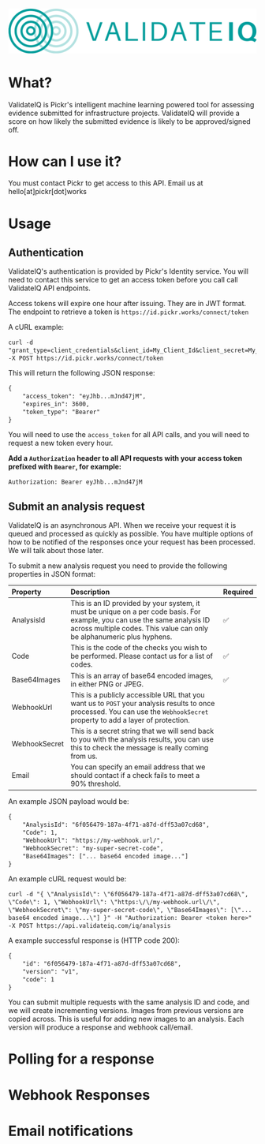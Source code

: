 ![alt text](assets/logo.png "ValidateIQ Logo")

# What?

ValidateIQ is Pickr's intelligent machine learning powered tool for assessing evidence submitted for infrastructure projects. ValidateIQ will provide a score on how likely the submitted evidence is likely to be approved/signed off.

# How can I use it?

You must contact Pickr to get access to this API. Email us at hello[at]pickr[dot]works

# Usage

## Authentication

ValidateIQ's authentication is provided by Pickr's Identity service. You will need to contact this service to get an access token before you call call ValidateIQ API endpoints.

Access tokens will expire one hour after issuing. They are in JWT format. The endpoint to retrieve a token is `https://id.pickr.works/connect/token`

A cURL example:

```
curl -d "grant_type=client_credentials&client_id=My_Client_Id&client_secret=My_Client_Secret" -X POST https://id.pickr.works/connect/token
```

This will return the following JSON response:

```
{
    "access_token": "eyJhb...mJnd47jM",
    "expires_in": 3600,
    "token_type": "Bearer"
}
```

You will need to use the `access_token` for all API calls, and you will need to request a new token every hour.

**Add a `Authorization` header to all API requests with your access token prefixed with `Bearer`, for example:**

```
Authorization: Bearer eyJhb...mJnd47jM
```

## Submit an analysis request

ValidateIQ is an asynchronous API. When we receive your request it is queued and processed as quickly as possible. You have multiple options of how to be notified of the responses once your request has been processed. We will talk about those later.

To submit a new analysis request you need to provide the following properties in JSON format:

|Property|Description|Required
|:--|:--|:--|
|AnalysisId|This is an ID provided by your system, it must be unique on a per code basis. For example, you can use the same analysis ID across multiple codes. This value can only be alphanumeric plus hyphens.|✅
|Code|This is the code of the checks you wish to be performed. Please contact us for a list of codes.|✅
|Base64Images|This is an array of base64 encoded images, in either PNG or JPEG.|✅
|WebhookUrl|This is a publicly accessible URL that you want us to `POST` your analysis results to once processed. You can use the `WebhookSecret` property to add a layer of protection.|
|WebhookSecret|This is a secret string that we will send back to you with the analysis results, you can use this to check the message is really coming from us.|
|Email|You can specify an email address that we should contact if a check fails to meet a 90% threshold.

An example JSON payload would be:

```
{
    "AnalysisId": "6f056479-187a-4f71-a87d-dff53a07cd68",
    "Code": 1,
    "WebhookUrl": "https://my-webhook.url/",
    "WebhookSecret": "my-super-secret-code",
    "Base64Images": ["... base64 encoded image..."]
}
```

An example cURL request would be:

```
curl -d "{ \"AnalysisId\": \"6f056479-187a-4f71-a87d-dff53a07cd68\", \"Code\": 1, \"WebhookUrl\": \"https:\/\/my-webhook.url\/\", \"WebhookSecret\": \"my-super-secret-code\", \"Base64Images\": [\"... base64 encoded image...\"] }" -H "Authorization: Bearer <token here>" -X POST https://api.validateiq.com/iq/analysis
```

A example successful response is (HTTP code 200):

```
{
    "id": "6f056479-187a-4f71-a87d-dff53a07cd68",
    "version": "v1",
    "code": 1
}
```

You can submit multiple requests with the same analysis ID and code, and we will create incrementing versions. Images from previous versions are copied across. This is useful for adding new images to an analysis. Each version will produce a response and webhook call/email.

# Polling for a response

# Webhook Responses

# Email notifications
